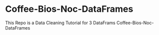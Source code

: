 # Coffee-Bios-Noc-DataFrames
This Repo is a Data Cleaning Tutorial for 3 DataFrams Coffee-Bios-Noc-DataFrames
